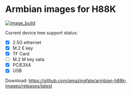# Armbian images for H88K
[![image_build](https://github.com/amazingfate/armbian-h88k-images/workflows/Build/badge.svg)](https://github.com/amazingfate/armbian-h88k-images/actions/workflows/build.yml)

Current device tree support status:
 - [x] 2.5G ethernet
 - [x] M.2 E key
 - [x] TF Card
 - [ ] M.2 M key sata
 - [x] PCIE3X4
 - [x] USB

Download: https://github.com/amazingfate/armbian-h88k-images/releases/latest
